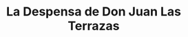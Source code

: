 ---
title: "La Despensa de Don Juan Las Terrazas"
url: /san-salvador/la-despensa-de-don-juan-las-terrazas/
shop: supermercado
---